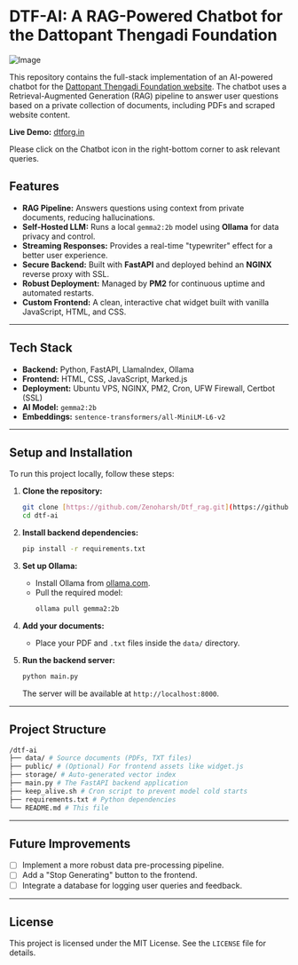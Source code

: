 # DTF-AI: A RAG-Powered Chatbot for the Dattopant Thengadi Foundation

![Image](https://github.com/user-attachments/assets/ad4b1390-ee56-499c-94ac-b69bd681b64d)

This repository contains the full-stack implementation of an AI-powered chatbot for the [Dattopant Thengadi Foundation website](https://dtforg.in). The chatbot uses a Retrieval-Augmented Generation (RAG) pipeline to answer user questions based on a private collection of documents, including PDFs and scraped website content.

**Live Demo:** [dtforg.in](https://dtforg.in)

Please click on the Chatbot icon in the right-bottom corner to ask relevant queries.

## Features

- **RAG Pipeline:** Answers questions using context from private documents, reducing hallucinations.
- **Self-Hosted LLM:** Runs a local `gemma2:2b` model using **Ollama** for data privacy and control.
- **Streaming Responses:** Provides a real-time "typewriter" effect for a better user experience.
- **Secure Backend:** Built with **FastAPI** and deployed behind an **NGINX** reverse proxy with SSL.
- **Robust Deployment:** Managed by **PM2** for continuous uptime and automated restarts.
- **Custom Frontend:** A clean, interactive chat widget built with vanilla JavaScript, HTML, and CSS.

---

## Tech Stack

- **Backend:** Python, FastAPI, LlamaIndex, Ollama
- **Frontend:** HTML, CSS, JavaScript, Marked.js
- **Deployment:** Ubuntu VPS, NGINX, PM2, Cron, UFW Firewall, Certbot (SSL)
- **AI Model:** `gemma2:2b`
- **Embeddings:** `sentence-transformers/all-MiniLM-L6-v2`

---

## Setup and Installation

To run this project locally, follow these steps:

1.  **Clone the repository:**

    ```bash
    git clone [https://github.com/Zenoharsh/Dtf_rag.git](https://github.com/Zenoharsh/Dtf_rag.git)
    cd dtf-ai
    ```

2.  **Install backend dependencies:**

    ```bash
    pip install -r requirements.txt
    ```

3.  **Set up Ollama:**

    - Install Ollama from [ollama.com](https://ollama.com).
    - Pull the required model:
      ```bash
      ollama pull gemma2:2b
      ```

4.  **Add your documents:**

    - Place your PDF and `.txt` files inside the `data/` directory.

5.  **Run the backend server:**
    ```bash
    python main.py
    ```
    The server will be available at `http://localhost:8000`.

---

## Project Structure
```bash
/dtf-ai
├── data/ # Source documents (PDFs, TXT files)
├── public/ # (Optional) For frontend assets like widget.js
├── storage/ # Auto-generated vector index
├── main.py # The FastAPI backend application
├── keep_alive.sh # Cron script to prevent model cold starts
├── requirements.txt # Python dependencies
└── README.md # This file
```
---

## Future Improvements

- [ ] Implement a more robust data pre-processing pipeline.
- [ ] Add a "Stop Generating" button to the frontend.
- [ ] Integrate a database for logging user queries and feedback.

---

## License

This project is licensed under the MIT License. See the `LICENSE` file for details.
